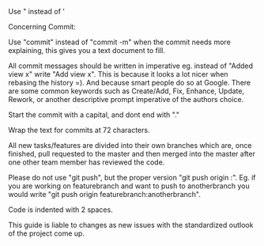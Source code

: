 Use " instead of '

Concerning Commit:

  Use "commit" instead of "commit -m" when the commit needs more explaining, this gives you a text document to fill. 

  All commit messages should be written in imperative eg. instead of "Added view x" write "Add view x". This is because it looks a lot nicer when rebasing the history =). And because smart people do so at Google. There are some common keywords such as Create/Add, Fix, Enhance, Update, Rework, or another descriptive prompt imperative of the authors choice.

  Start the commit with a capital, and dont end with "."
  
  Wrap the text for commits at 72 characters.

All new tasks/features are divided into their own branches which are, once finished, pull requested to the master and then merged into the master after one other team member has reviewed the code.

Please do not use "git push", but the proper version "git push origin <currentbranch>:<remotebranch>". Eg. if you are working on featurebranch and want to push to anotherbranch you would write "git push origin featurebranch:anotherbranch".

Code is indented with 2 spaces.



This guide is liable to changes as new issues with the standardized outlook of the project come up.
